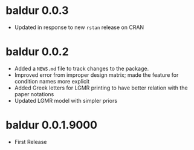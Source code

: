 # baldur 0.0.3
* Updated in response to new `rstan` release on CRAN

# baldur 0.0.2

* Added a `NEWS.md` file to track changes to the package.
* Improved error from improper design matrix; made the feature for condition names more explicit
* Added Greek letters for LGMR printing to have better relation with the paper notations
* Updated LGMR model with simpler priors

# baldur 0.0.1.9000

* First Release
